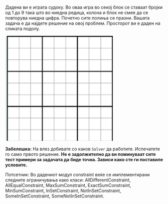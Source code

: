 Дадена ви е играта судоку. Во оваа игра во секој блок се ставаат бројки од 1 до 9 така што во ниедна редица, колона и блок не смее да се повторува ниедна цифра. Почетно сите полиња се празни. Вашата задача е да најдете решение на овој проблем. Просторот ви е даден на сликата подолу.

![img.png](img.png)

**Забелешка:** На влез добивате со каков `Solver` да работите. Испечатете го само првото решение. **Не е задолжително да ви поминуваат сите тест примери за задачата да биде точна. Зависи како сте ги поставиле условите.**

Потсетник: Во дадениот модул constraint веќе се имплементирани следните ограничувања како класи:  AllDifferentConstraint, AllEqualConstraint, MaxSumConstraint, ExactSumConstraint,  MinSumConstraint, InSetConstraint, NotInSetConstraint, SomeInSetConstraint,  SomeNotInSetConstraint.